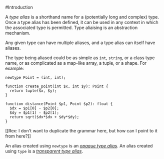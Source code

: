 #Introduction

A *type alias* is a shorthand name for a (potentially long and complex) type. Once a type alias has been defined, it can be used in any context in which the associated type is permitted. Type aliaising is an abstraction mechanism.

Any given type can have multiple aliases, and a type alias can itself have aliases.

The type being aliased could be as simple as `int`, `string`, or a class type name, or as complicated as a map-like array, a tuple, or a shape. For example:

```Hack
newtype Point = (int, int);

function create_point(int $x, int $y): Point {
  return tuple($x, $y);
}

function distance(Point $p1, Point $p2): float {
  $dx = $p1[0] - $p2[0];
  $dy = $p1[1] - $p2[1];
  return sqrt($dx*$dx + $dy*$dy);
}
```

[[Rex: I don't want to duplicate the grammar here, but how can I point to it from here?]]






An alias created using `newtype` is an [*opaque type alias*](02-opaque.md). An alias created using `type` is a [*transparent type alias*](03-transparent.md).




